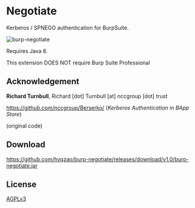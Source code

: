 # Negotiate

Kerberos / SPNEGO authentication for BurpSuite.

![burp-negotiate](https://cloud.githubusercontent.com/assets/4956006/23520482/7f95201c-ff7b-11e6-90e6-d0f891b5125c.png)

Requires Java 8.

This extension DOES NOT require Burp Suite Professional

## Acknowledgement

**Richard Turnbull**, Richard [dot] Turnbull [at] nccgroup [dot] trust

https://github.com/nccgroup/Berserko/ (*Kerberos Authentication* in *BApp Store*)

(original code)

## Download

https://github.com/hvqzao/burp-negotiate/releases/download/v1.0/burp-negotiate.jar

## License

[AGPLv3](LICENSE)
